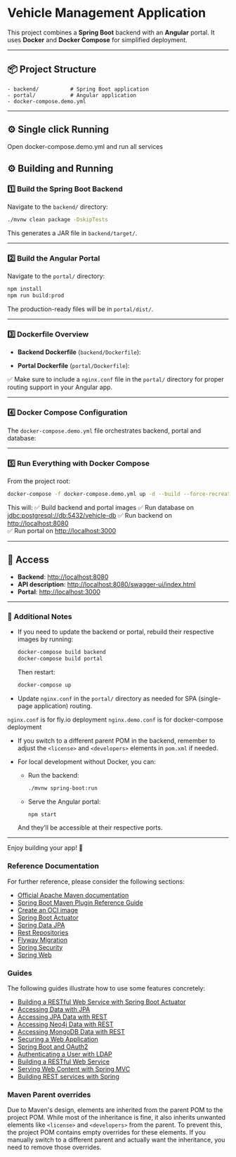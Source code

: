 # Vehicle Management Application

This project combines a **Spring Boot** backend with an **Angular** portal. It uses **Docker** and **Docker Compose** for simplified deployment.

---

## 📦 Project Structure

```
- backend/          # Spring Boot application
- portal/           # Angular application
- docker-compose.demo.yml
```

---
## ⚙️ Single click Running

Open docker-compose.demo.yml and run all services


## ⚙️ Building and Running

### 1️⃣ Build the Spring Boot Backend

Navigate to the `backend/` directory:

```bash
./mvnw clean package -DskipTests
```

This generates a JAR file in `backend/target/`.

---

### 2️⃣ Build the Angular Portal

Navigate to the `portal/` directory:

```bash
npm install
npm run build:prod
```

The production-ready files will be in `portal/dist/`.

---

### 3️⃣ Dockerfile Overview

- **Backend Dockerfile** (`backend/Dockerfile`):

- **Portal Dockerfile** (`portal/Dockerfile`):

✅ Make sure to include a `nginx.conf` file in the `portal/` directory for proper routing support in your Angular app.

---

### 4️⃣ Docker Compose Configuration

The `docker-compose.demo.yml` file orchestrates backend, portal and database:

---

### 5️⃣ Run Everything with Docker Compose

From the project root:

```bash
docker-compose -f docker-compose.demo.yml up -d --build --force-recreate
```

This will:
✅ Build backend and portal images
✅ Run database on [jdbc:postgresql://db:5432/vehicle-db](jdbc:postgresql://db:5432/vehicle-db)
✅ Run backend on [http://localhost:8080](http://localhost:8080)  
✅ Run portal on [http://localhost:3000](http://localhost:3000)

---

## 🚀 Access

- **Backend**: [http://localhost:8080](http://localhost:8080)
- **API description**: [http://localhost:8080/swagger-ui/index.html](http://localhost:8080/swagger-ui/index.html)
- **Portal**: [http://localhost:3000](http://localhost:3000)

---

### 📝 Additional Notes

- If you need to update the backend or portal, rebuild their respective images by running:
  ```bash
  docker-compose build backend
  docker-compose build portal
  ```
  Then restart:
  ```bash
  docker-compose up
  ```

- Update `nginx.conf` in the `portal/` directory as needed for SPA (single-page application) routing.

`nginx.conf` is for fly.io deployment
`nginx.demo.conf` is for docker-compose deployment

- If you switch to a different parent POM in the backend, remember to adjust the `<license>` and `<developers>` elements in `pom.xml` if needed.

- For local development without Docker, you can:
    - Run the backend:
      ```bash
      ./mvnw spring-boot:run
      ```
    - Serve the Angular portal:
      ```bash
      npm start
      ```
  And they’ll be accessible at their respective ports.

---

Enjoy building your app! 🚀

### Reference Documentation

For further reference, please consider the following sections:

* [Official Apache Maven documentation](https://maven.apache.org/guides/index.html)
* [Spring Boot Maven Plugin Reference Guide](https://docs.spring.io/spring-boot/3.4.5/maven-plugin)
* [Create an OCI image](https://docs.spring.io/spring-boot/3.4.5/maven-plugin/build-image.html)
* [Spring Boot Actuator](https://docs.spring.io/spring-boot/3.4.5/reference/actuator/index.html)
* [Spring Data JPA](https://docs.spring.io/spring-boot/3.4.5/reference/data/sql.html#data.sql.jpa-and-spring-data)
* [Rest Repositories](https://docs.spring.io/spring-boot/3.4.5/how-to/data-access.html#howto.data-access.exposing-spring-data-repositories-as-rest)
* [Flyway Migration](https://docs.spring.io/spring-boot/3.4.5/how-to/data-initialization.html#howto.data-initialization.migration-tool.flyway)
* [Spring Security](https://docs.spring.io/spring-boot/3.4.5/reference/web/spring-security.html)
* [Spring Web](https://docs.spring.io/spring-boot/3.4.5/reference/web/servlet.html)

### Guides

The following guides illustrate how to use some features concretely:

* [Building a RESTful Web Service with Spring Boot Actuator](https://spring.io/guides/gs/actuator-service/)
* [Accessing Data with JPA](https://spring.io/guides/gs/accessing-data-jpa/)
* [Accessing JPA Data with REST](https://spring.io/guides/gs/accessing-data-rest/)
* [Accessing Neo4j Data with REST](https://spring.io/guides/gs/accessing-neo4j-data-rest/)
* [Accessing MongoDB Data with REST](https://spring.io/guides/gs/accessing-mongodb-data-rest/)
* [Securing a Web Application](https://spring.io/guides/gs/securing-web/)
* [Spring Boot and OAuth2](https://spring.io/guides/tutorials/spring-boot-oauth2/)
* [Authenticating a User with LDAP](https://spring.io/guides/gs/authenticating-ldap/)
* [Building a RESTful Web Service](https://spring.io/guides/gs/rest-service/)
* [Serving Web Content with Spring MVC](https://spring.io/guides/gs/serving-web-content/)
* [Building REST services with Spring](https://spring.io/guides/tutorials/rest/)

### Maven Parent overrides

Due to Maven's design, elements are inherited from the parent POM to the project POM.
While most of the inheritance is fine, it also inherits unwanted elements like `<license>` and `<developers>` from the
parent.
To prevent this, the project POM contains empty overrides for these elements.
If you manually switch to a different parent and actually want the inheritance, you need to remove those overrides.

